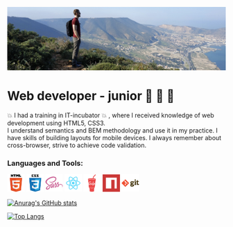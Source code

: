 ![Header](https://github.com/lllytnik/lllytnik/blob/main/assets/pic.jpg)

# Web developer - junior :monocle_face: :metal: :rocket:	

:boom: I had a training in IT-incubator :boom: , where I received knowledge of web development using HTML5, CSS3. <br/> I understand semantics and BEM methodology and use it in my practice. I have skills of building layouts for mobile devices. I always remember about cross-browser, strive to achieve code validation.

### Languages and Tools:

<p float="left">
<img src="https://raw.githubusercontent.com/github/explore/80688e429a7d4ef2fca1e82350fe8e3517d3494d/topics/html/html.png" width="40" />
<img src="https://raw.githubusercontent.com/github/explore/80688e429a7d4ef2fca1e82350fe8e3517d3494d/topics/css/css.png" width="40" />
<img src="https://raw.githubusercontent.com/github/explore/80688e429a7d4ef2fca1e82350fe8e3517d3494d/topics/sass/sass.png" width="40" />
<img src="https://raw.githubusercontent.com/github/explore/80688e429a7d4ef2fca1e82350fe8e3517d3494d/topics/react/react.png" width="40" />
<img src="https://raw.githubusercontent.com/github/explore/80688e429a7d4ef2fca1e82350fe8e3517d3494d/topics/gulp/gulp.png" width="40" />
<img src="https://raw.githubusercontent.com/github/explore/80688e429a7d4ef2fca1e82350fe8e3517d3494d/topics/npm/npm.png" width="40" />
<img src="https://raw.githubusercontent.com/github/explore/80688e429a7d4ef2fca1e82350fe8e3517d3494d/topics/git/git.png" width="40" />
</p>

[![Anurag's GitHub stats](https://github-readme-stats.vercel.app/api?username=lllytnik)](https://github.com/anuraghazra/github-readme-stats)

[![Top Langs](https://github-readme-stats.vercel.app/api/top-langs/?username=lllytnik&layout=compact)](https://github.com/anuraghazra/github-readme-stats)
